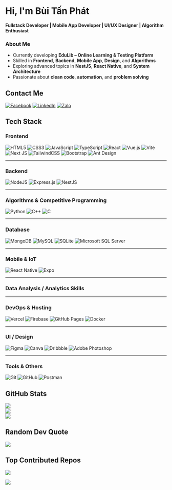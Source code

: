 # Hi, I'm Bùi Tấn Phát  

**Fullstack Developer | Mobile App Developer | UI/UX Designer | Algorithm Enthusiast**


### About Me  
- Currently developing **EduLib – Online Learning & Testing Platform**  
- Skilled in **Frontend**, **Backend**, **Mobile App**, **Design**, and **Algorithms**  
- Exploring advanced topics in **NestJS**, **React Native**, and **System Architecture**  
- Passionate about **clean code**, **automation**, and **problem solving**


## Contact Me
[![Facebook](https://img.shields.io/badge/Facebook-%231877F2.svg?style=for-the-badge&logo=Facebook&logoColor=white)](https://facebook.com/btanphat) 
[![LinkedIn](https://img.shields.io/badge/LinkedIn-%230077B5.svg?style=for-the-badge&logo=linkedin&logoColor=white)](https://www.linkedin.com/in/btanphat) 
[![Zalo](https://img.shields.io/badge/Zalo-0068FF?style=for-the-badge&logo=zalo&logoColor=white)](https://zalo.me/your_zalo_id) 



## Tech Stack

### Frontend
![HTML5](https://img.shields.io/badge/html5-%23E34F26.svg?style=for-the-badge&logo=html5&logoColor=white)
![CSS3](https://img.shields.io/badge/css3-%231572B6.svg?style=for-the-badge&logo=css3&logoColor=white)
![JavaScript](https://img.shields.io/badge/javascript-%23323330.svg?style=for-the-badge&logo=javascript&logoColor=%23F7DF1E)
![TypeScript](https://img.shields.io/badge/typescript-%23007ACC.svg?style=for-the-badge&logo=typescript&logoColor=white)
![React](https://img.shields.io/badge/react-%2320232a.svg?style=for-the-badge&logo=react&logoColor=%2361DAFB)
![Vue.js](https://img.shields.io/badge/vue.js-%2335495e.svg?style=for-the-badge&logo=vuedotjs&logoColor=%234FC08D)
![Vite](https://img.shields.io/badge/vite-%23646CFF.svg?style=for-the-badge&logo=vite&logoColor=white)
![Next JS](https://img.shields.io/badge/next.js-black?style=for-the-badge&logo=next.js&logoColor=white)
![TailwindCSS](https://img.shields.io/badge/tailwindcss-%2338B2AC.svg?style=for-the-badge&logo=tailwind-css&logoColor=white)
![Bootstrap](https://img.shields.io/badge/bootstrap-%238511FA.svg?style=for-the-badge&logo=bootstrap&logoColor=white)
![Ant Design](https://img.shields.io/badge/Ant_Design-%230170FE.svg?style=for-the-badge&logo=ant-design&logoColor=white)


---

### Backend 
![NodeJS](https://img.shields.io/badge/node.js-6DA55F?style=for-the-badge&logo=node.js&logoColor=white)
![Express.js](https://img.shields.io/badge/express.js-%23404d59.svg?style=for-the-badge&logo=express&logoColor=%2361DAFB)
![NestJS](https://img.shields.io/badge/nest.js-E0234E?style=for-the-badge&logo=nestjs&logoColor=white)

---

### Algorithms & Competitive Programming
![Python](https://img.shields.io/badge/python-%233776AB.svg?style=for-the-badge&logo=python&logoColor=white)
![C++](https://img.shields.io/badge/c++-%2300599C.svg?style=for-the-badge&logo=c%2B%2B&logoColor=white)
![C](https://img.shields.io/badge/c-%2300599C.svg?style=for-the-badge&logo=c&logoColor=white)

---

### Database
![MongoDB](https://img.shields.io/badge/MongoDB-%234ea94b.svg?style=for-the-badge&logo=mongodb&logoColor=white)
![MySQL](https://img.shields.io/badge/mysql-4479A1.svg?style=for-the-badge&logo=mysql&logoColor=white)
![SQLite](https://img.shields.io/badge/sqlite-%2307405e.svg?style=for-the-badge&logo=sqlite&logoColor=white)
![Microsoft SQL Server](https://img.shields.io/badge/Microsoft_SQL_Server-CC2927?style=for-the-badge&logo=microsoftsqlserver&logoColor=white)

---

### Mobile & IoT
![React Native](https://img.shields.io/badge/react_native-%2320232a.svg?style=for-the-badge&logo=react&logoColor=%2361DAFB)
![Expo](https://img.shields.io/badge/expo-000020.svg?style=for-the-badge&logo=expo&logoColor=white)


---

### Data Analysis / Analytics Skills



---

### DevOps & Hosting
![Vercel](https://img.shields.io/badge/vercel-%23000000.svg?style=for-the-badge&logo=vercel&logoColor=white)
![Firebase](https://img.shields.io/badge/firebase-%23039BE5.svg?style=for-the-badge&logo=firebase)
![GitHub Pages](https://img.shields.io/badge/github_pages-121013?style=for-the-badge&logo=github&logoColor=white)
![Docker](https://img.shields.io/badge/docker-%230db7ed.svg?style=for-the-badge&logo=docker&logoColor=white)

---

### UI / Design
![Figma](https://img.shields.io/badge/figma-%23F24E1E.svg?style=for-the-badge&logo=figma&logoColor=white)
![Canva](https://img.shields.io/badge/Canva-%2300C4CC.svg?style=for-the-badge&logo=Canva&logoColor=white)
![Dribbble](https://img.shields.io/badge/Dribbble-EA4C89?style=for-the-badge&logo=dribbble&logoColor=white)
![Adobe Photoshop](https://img.shields.io/badge/adobe_photoshop-%2331A8FF.svg?style=for-the-badge&logo=adobe%20photoshop&logoColor=white)

---

### Tools & Others
![Git](https://img.shields.io/badge/git-%23F05033.svg?style=for-the-badge&logo=git&logoColor=white)
![GitHub](https://img.shields.io/badge/github-%23121011.svg?style=for-the-badge&logo=github&logoColor=white)
![Postman](https://img.shields.io/badge/postman-FF6C37?style=for-the-badge&logo=postman&logoColor=white)

## GitHub Stats
![](https://github-readme-stats.vercel.app/api?username=buitanphat247&theme=solarized-dark&hide_border=false&include_all_commits=false&count_private=true)  
![](https://github-readme-streak-stats.herokuapp.com/?user=buitanphat247&theme=solarized-dark&hide_border=false)  
![](https://github-readme-stats.vercel.app/api/top-langs/?username=buitanphat247&theme=solarized-dark&hide_border=false&include_all_commits=false&count_private=true&layout=compact)


## Random Dev Quote
![](https://quotes-github-readme.vercel.app/api?type=horizontal&theme=radical)


## Top Contributed Repos
![](https://github-contributor-stats.vercel.app/api?username=buitanphat247&limit=5&theme=dark&combine_all_yearly_contributions=true)


[![](https://visitcount.itsvg.in/api?id=buitanphat247&icon=0&color=1)](https://visitcount.itsvg.in)
